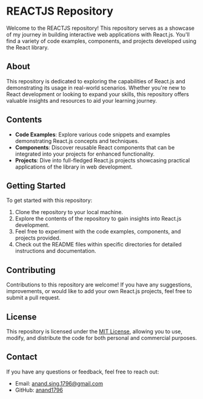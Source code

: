 # REACTJS Repository

Welcome to the REACTJS repository! This repository serves as a showcase of my journey in building interactive web applications with React.js. You'll find a variety of code examples, components, and projects developed using the React library.

## About

This repository is dedicated to exploring the capabilities of React.js and demonstrating its usage in real-world scenarios. Whether you're new to React development or looking to expand your skills, this repository offers valuable insights and resources to aid your learning journey.

## Contents

- **Code Examples**: Explore various code snippets and examples demonstrating React.js concepts and techniques.
- **Components**: Discover reusable React components that can be integrated into your projects for enhanced functionality.
- **Projects**: Dive into full-fledged React.js projects showcasing practical applications of the library in web development.

## Getting Started

To get started with this repository:

1. Clone the repository to your local machine.
2. Explore the contents of the repository to gain insights into React.js development.
3. Feel free to experiment with the code examples, components, and projects provided.
4. Check out the README files within specific directories for detailed instructions and documentation.

## Contributing

Contributions to this repository are welcome! If you have any suggestions, improvements, or would like to add your own React.js projects, feel free to submit a pull request.

## License

This repository is licensed under the [MIT License](LICENSE), allowing you to use, modify, and distribute the code for both personal and commercial purposes.

## Contact

If you have any questions or feedback, feel free to reach out:

- Email: [anand.sing.1796@gmail.com](mailto:anand.sing.1796@gmail.com)
- GitHub: [anand1796](https://github.com/anand1796)
